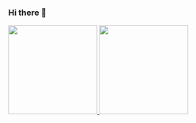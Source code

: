 ### Hi there 👋

<div>
<a href="https://github.com/seu-usuário-aqui">
<img loading="lazy" height="180em" src="https://github-readme-stats.vercel.app/api/top-langs/?username=gustyper&layout=compact&langs_count=7&theme=dracula"/>
<img loading="lazy" height="180em" src="https://github-readme-stats.vercel.app/api?username=gustyper&show_icons=true&theme=dracula&include_all_commits=true&count_private=true"/>
</div>
